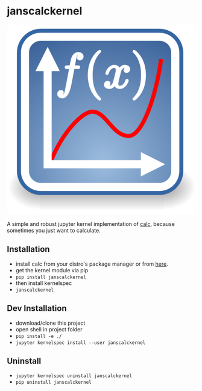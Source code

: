 # janscalckernel

![Logo](https://raw.githubusercontent.com/jans-code/janscalckernel/main/janscalckernel/logo-svg.svg)

A simple and robust jupyter kernel implementation of [calc](http://www.isthe.com/chongo/tech/comp/calc/), because sometimes you just want to calculate.

## Installation

- install calc from your distro's package manager or from [here](https://github.com/lcn2/calc/releases).
- get the kernel module via pip
- `pip install janscalckernel`
- then install kernelspec
- `janscalckernel`

## Dev Installation

- download/clone this project
- open shell in project folder
- `pip install -e ./`
- `jupyter kernelspec install --user janscalckernel`

## Uninstall

- `jupyter kernelspec uninstall janscalckernel`
- `pip uninstall janscalckernel`
